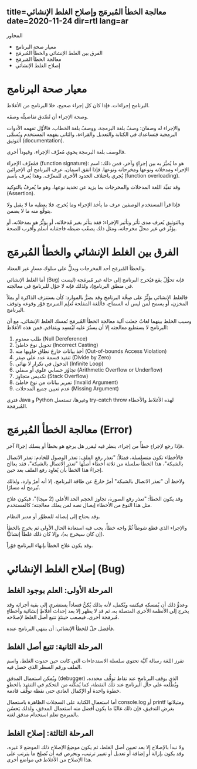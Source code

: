 title=معالجة الخطأ المُبرمَج وإصلاح الغلط الإنشائي
date=2020-11-24
dir=rtl
lang=ar
----------------------

المحاور
- معيار صحة البرنامج
- الفرق بين الغلط الإنشائي والخطأ المُبرمَج
- معالجة الخطأ المَبرمَج
- إصلاح الغلط الإنشائي

# معيار صحة البرنامج
البرنامج إجراءات. فإذا كان كل إجراء صحيح، خلا البرنامج من الأغلاط.

وصحة الإجراء أن تُصِّدق تفاصيلُه وصفَه.

والإجراء له وصفان: وصفٌ بلغة البرمجة، ووصفٌ بلغة الخطاب. فالأوَّل تفهمه الأدوات البرمجية فتساعدك في الكتابة والتعديل والقراءة، والثاني يفهمه المستخدم ويُسمَّى التوثيق (documentation).

فالوصف بلغة البرمجة يحوي مُعرِّف الإجراء، وقيوداً أخرى.

فمُعرِّف الإجراء (function signature): هو ما يُميَّز به بين إجراءٍ وآخر، فمن ذلك: اسم الإجراء ومدخلاته ونوعها ومخرجاته ونوعها. فإذا اتفق اسمان، عرف البرنامج أي الإجرائين يُجري باختلاف الحدود الأخرى للمعرِّف. وهذا يُعرف باسم (function overloading).

وقد تقيِّد اللغة المدخلات والمخرجات بما يزيد عن تحديد نوعها، وهو ما يُعرفُ بالتوكيد (Assertion).

فإذا قرأ المستخدم الوصفين عرف ما يأخذ الإجراء وما يُخرج، فلا يعطيه ما لا يقبل ولا يتوقَّع منه ما لا يضمن.

وبالتوثيق يُعرف مدى تأثر وتأثير الإجراء؛ فقد يتأثر بغير مُدخلاته، أو يؤثِّرُ هو بمدخلاته، أو يؤثّر في غير محلّ مخرجاته، ومثل ذلك يصعُب ضبطه فاجتنابه أسلم وأقرب للصحة.

# الفرق بين الغلط الإنشائي والخطأ المُبرمَج
والخطأ المُبرمَج أحد المخرجات ويدلُّ على سلوك مسارٍ غير المعتاد.

أما الغلط الإنشائي (Bug) فإنه تحوُّلٌ يقع فيُخرج البرنامج إلى حالة غير مُبرمَجة (ليست في منطق البرنامج)، ولذلك فإنه لا حوْل للبرنامج في معالجته.

فالغلط الإنشائي يؤثِّرُ على صِحَّة البرنامج وقد يضرُّ بالموارد: كأن يستنزف الذاكرة أو يملأ المخزن، أو يسمح لمن ليس له السماح، فاللغة المفلحة تُعلِم المبرمج فوْر وقوعه وتوقف البرنامج.

وسبب الخلط بينهما لغاتٌ جعلت آلية معالجة الخطأ المُبرمَج تُمسك الغلط الإنشائي، مع أن البرنامج لا يستطيع معالجته إلا أن يستُرَ عليه ليُفسِد ويتفاقم. فمن هذه الأغلاط:
1. طلب معدومٍ (Null Dereference)
2.	تحويل نوع خاطئ (Incorrect Casting)
3.	أخذ بيانات خارِجَ نطاق حاويها منه (Out-of-bounds Access Violation)
4.	تنفيذ قسمة عدد على صِفر (Divide by Zero)
5.	الدخول في تكرار لا نهائي (Infinite Loop)
6.	تجاوُز حسابي علوي أو سفلي (Arithmetic Overflow or Underflow)
7.	تكديس متجاوِز (Stack Overflow)
8.	تمرير بيانات من نوع خاطئ (Invalid Argument)
9.	عدم تعيين جميع المدخلات (Missing Argument)

فترى Java و Python وغيرها، تستعمل try-catch throw لهذه الأغلاط والأخطاء المُبرمَجة.

# معالجة الخطأ المُبرمَج (Error)
فإذا رجع لإجراءٍ خطأٌ من إجراء، ينظر فيه ليقرر هل يرجع هو بخطأ أو يسلك إجراءً آخر.

فالأخطاء تكون متسلسلة، فمثلاً: "تعذر رفع الملف: تعذر الوصول للخادم: تعذر الاتصال بالشبكة"، هذا الخطأ سلسلة من ثلاثة أخطاء أصلُها "تعذر الاتصال بالشبكة"، فقد يعالج إجراءٌ هذا الخطأ بأن يُعاوِد رفع الملف بعد حين.

ولاحظ أن "تعذر الاتصال بالشبكة" أمرٌ خارجٌ عن طاقة البرنامج، إلا أنه أمرٌ وارد، ولذلك نُبرمج له مسارًا.

وقد يكون الخطأ: "تعذر رفع الصورة، تجاوز الحجم الحد الأعلى (2 ميجا)"، فيكون علاج مثل هذا النوع من الأخطاء إيصال نصه لمن يملك معالجته؛ كالمستخدم.

وقد يحتاج إلى إيصاله للمطوِّر أو مدير النظام.

والإجراء الذي قطع شوطاً ثُمَّ واجه خطأً، يجب فيه استعادة الحال الأولى ثم يخرج بالخطأ (إن كان سيخرج به)، وإلا كان ذلك غلطاً إنشائيًّا.

وقد يكون علاج الخطأ بإنهاء البرنامج فوْراً.

# إصلاح الغلط الإنشائي (Bug)
## المرحلة الأولى: العلم بوجود الغلط
وعدوُّ ذلك أن يُمسكه فيكتمه ويُكمل، لأنه بذلك يُكنُّ فساداً يستشري إلى بقية أجزائه وقد يخرج إلى الأنظمة الأخرى المتصلة به، ثم قد لا يظهر إلا بعد إحداث أغلاطٍ إنشائية وأخطاءٍ مُبرمَجة أخرى، فيصعب حينئذٍ تتبع أصل الغلط لإصلاحه.

فأفضل حلّ للخطأ الإنشائي: أن ينتهي البرنامج عنده.

## المرحلة الثانية: تتبع أصل الغلط
 تفرز اللغة رسالة آليَّة تحتوي سلسلة الاستدعاءات التي كانت حين حدوث الغلط، واسم الملف ورقم السطر الذي حصل فيه.

ويُمكن استعمال المدقق (debugger) الذي يوقف البرنامج عند نقاط توقُّف محدده، ويُطْلعه على حال البرنامج عند تلك النقطة، كما يُمكّنه من التحكم في التنفيذ بالخطوِ خطوة واحدة أو الإكمال العادي حتى نقطة توقُّف قادمة.

أما استعمال الكتابة على السجلات الظاهرة باستعمال console.log أو printf ومثيلاتها بغرض التدقيق، فإن ذلك غالبًا ما يكون أفضل منه استعمال المدقق، ولذلك يَحسُن بالمبرمج تعلم استخدام مدقق لغته.

## المرحلة الثالثة: إصلاح الغلط
ولا نبدأ بالإصلاح إلا بعد تعيين أصل الغلط، ثم يكون موضِعُ الإصلاح ذلك الموضع لا غيره،  وقد يكون بإزالة أو إضافة أو تعديل أو تغيير ترتيب، ونحرص فيه أن نُصلِحَ ما يترتب على هذا الإصلاح من الأغلاط في مواضع أخرى.